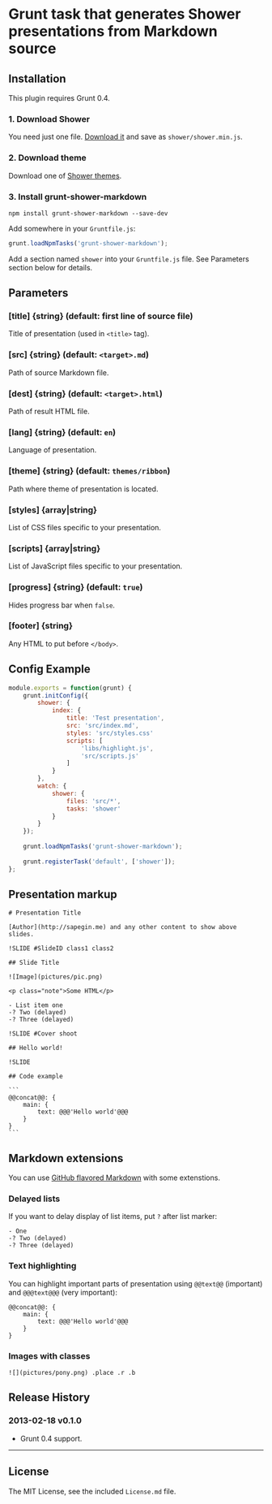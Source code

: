 # Grunt task that generates Shower presentations from Markdown source

## Installation

This plugin requires Grunt 0.4.

### 1. Download Shower

You need just one file. [Download it](https://raw.github.com/shower/shower/master/shower.min.js) and save as `shower/shower.min.js`.

### 2. Download theme

Download one of [Shower themes](https://github.com/shower/shower/tree/master/themes).

### 3. Install grunt-shower-markdown

```
npm install grunt-shower-markdown --save-dev
```

Add somewhere in your `Gruntfile.js`:

```javascript
grunt.loadNpmTasks('grunt-shower-markdown');
```

Add a section named `shower` into your `Gruntfile.js` file. See Parameters section below for details.


## Parameters

### [title] {string} (default: first line of source file)

Title of presentation (used in `<title>` tag).

### [src] {string} (default: `<target>.md`)

Path of source Markdown file.

### [dest] {string} (default: `<target>.html`)

Path of result HTML file.

### [lang] {string} (default: `en`)

Language of presentation.

### [theme] {string} (default: `themes/ribbon`)

Path where theme of presentation is located.

### [styles] {array|string}

List of CSS files specific to your presentation.

### [scripts] {array|string}

List of JavaScript files specific to your presentation.

### [progress] {string} (default: `true`)

Hides progress bar when `false`.

### [footer] {string}

Any HTML to put before `</body>`.

## Config Example

``` javascript
module.exports = function(grunt) {
	grunt.initConfig({
		shower: {
			index: {
				title: 'Test presentation',
				src: 'src/index.md',
				styles: 'src/styles.css'
				scripts: [
					'libs/highlight.js',
					'src/scripts.js'
				]
			}
		},
		watch: {
			shower: {
				files: 'src/*',
				tasks: 'shower'
			}
		}
	});
	
	grunt.loadNpmTasks('grunt-shower-markdown');
	
	grunt.registerTask('default', ['shower']);
};		
```


## Presentation markup

	# Presentation Title
			
	[Author](http://sapegin.me) and any other content to show above slides.

	!SLIDE #SlideID class1 class2

	## Slide Title

	![Image](pictures/pic.png)

	<p class="note">Some HTML</p>

	- List item one
	-? Two (delayed)
	-? Three (delayed)

	!SLIDE #Cover shoot

	## Hello world!

	!SLIDE

	## Code example

	```
	@@concat@@: {
		main: {
			text: @@@'Hello world'@@@
		}
	}
	```


## Markdown extensions

You can use [GitHub flavored Markdown](http://github.github.com/github-flavored-markdown/) with some extenstions.

### Delayed lists

If you want to delay display of list items, put `?` after list marker:

```
- One
-? Two (delayed)
-? Three (delayed)
```

### Text highlighting

You can highlight important parts of presentation using `@@text@@` (important) and `@@@text@@@` (very important):

```
@@concat@@: {
	main: {
		text: @@@'Hello world'@@@
	}
}
```

### Images with classes

```
![](pictures/pony.png) .place .r .b
```


## Release History

### 2013-02-18 v0.1.0

* Grunt 0.4 support.


---

## License

The MIT License, see the included `License.md` file.
